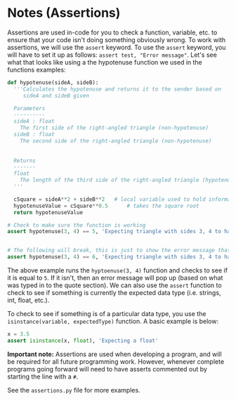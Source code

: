 # Notes (Assertions)

Assertions are used in-code for you to check a function, variable, etc. to ensure that your code isn't doing something obviously wrong.  To work with assertions, we will use the ```assert``` keyword.  To use the ```assert``` keyword, you will have to set it up as follows: ```assert test, "Error message"```.  Let's see what that looks like using a the hypotenuse function we used in the functions examples:

```python
def hypotenuse(sideA, sideB):
  '''Calculates the hypotenuse and returns it to the sender based on
     sideA and sideB given

  Parameters
  ----------
  sideA : float
    The first side of the right-angled triangle (non-hypotenuse)
  sideB : float
    The second side of the right-angled triangle (non-hypotenuse)
        
        
  Returns
  -------
  float
    The length of the third side of the right-angled triangle (hypotenuse) as per the Pythagorean Theorem
  '''

  cSquare = sideA**2 + sideB**2	  # local variable used to hold information
  hypotenuseValue = cSquare**0.5 	  # takes the square root
  return hypotenuseValue

# Check to make sure the function is working
assert hypotenuse(3, 4) == 5, 'Expecting triangle with sides 3, 4 to have a hyp of 5'


# The following will break, this is just to show the error message that could pop up
assert hypotenuse(3, 4) == 6, 'Expecting triangle with sides 3, 4 to have a hyp of 5'

```

The above example runs the ```hyptoenuse(3, 4)``` function and checks to see if it is equal to ```5```.  If it isn't, then an error message will pop up (based on what was typed in to the quote section).  We can also use the ```assert``` function to check to see if something is currently the expected data type (i.e. strings, int, float, etc.).

To check to see if something is of a particular data type, you use the ```isinstance(variable, expectedType)``` function. A basic example is below:

```python
x = 3.5
assert isinstance(x, float), 'Expecting a float'
```

**Important note:** Assertions are used when developing a program, and will be required for all future programming work.  However, whenever complete programs going forward will need to have asserts commented out by starting the line with a ```#```. 

See the ```assertions.py``` file for more examples.
